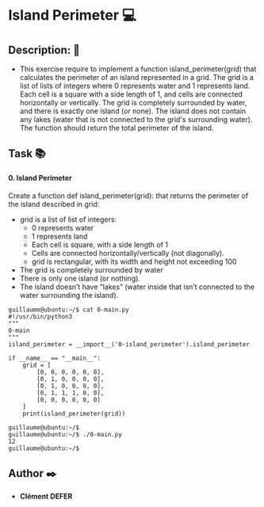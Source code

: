 # **Island Perimeter** :computer:

## **Description:** :speech_balloon:

* This exercise require to implement a function island_perimeter(grid) that calculates the perimeter of an island represented in a grid. The grid is a list of lists of integers where 0 represents water and 1 represents land. Each cell is a square with a side length of 1, and cells are connected horizontally or vertically. The grid is completely surrounded by water, and there is exactly one island (or none). The island does not contain any lakes (water that is not connected to the grid's surrounding water). The function should return the total perimeter of the island.

## **Task** :books:

#### **0. Island Perimeter**

Create a function def island_perimeter(grid): that returns the perimeter of the island described in grid:

* grid is a list of list of integers:
    * 0 represents water
    * 1 represents land
    * Each cell is square, with a side length of 1
    * Cells are connected horizontally/vertically (not diagonally).
    * grid is rectangular, with its width and height not exceeding 100
* The grid is completely surrounded by water
* There is only one island (or nothing).
* The island doesn’t have “lakes” (water inside that isn’t connected to the water surrounding the island).

```
guillaume@ubuntu:~/$ cat 0-main.py
#!/usr/bin/python3
"""
0-main
"""
island_perimeter = __import__('0-island_perimeter').island_perimeter

if __name__ == "__main__":
    grid = [
        [0, 0, 0, 0, 0, 0],
        [0, 1, 0, 0, 0, 0],
        [0, 1, 0, 0, 0, 0],
        [0, 1, 1, 1, 0, 0],
        [0, 0, 0, 0, 0, 0]
    ]
    print(island_perimeter(grid))

guillaume@ubuntu:~/$ 
guillaume@ubuntu:~/$ ./0-main.py
12
guillaume@ubuntu:~/$ 
```

## **Author** :black_nib:

* **Clément DEFER**